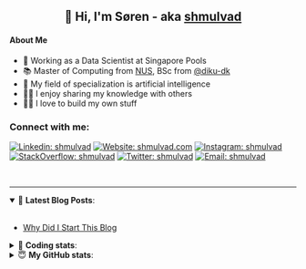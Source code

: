 <h2 align="center">
	👋 Hi, I'm Søren - aka <a href="https://shmulvad.com">shmulvad</a>
</h2>

#### About Me
- 🤖 Working as a Data Scientist at Singapore Pools
- 📚 Master of Computing from [NUS], BSc from [@diku-dk]
- 🧠 My field of specialization is artificial intelligence
- 👨‍🏫 I enjoy sharing my knowledge with others
- 👨‍💻 I love to build my own stuff

### Connect with me:

[![Linkedin: shmulvad](https://img.shields.io/badge/shmulvad-blue?style=flat&logo=Linkedin&logoColor=white)][linkedin]
[![Website: shmulvad.com](https://img.shields.io/badge/shmulvad.com-47CCCC?&style=flat&logo=Google-Chrome&logoColor=white)][website]
[![Instagram: shmulvad](https://img.shields.io/badge/-@shmulvad-purple?style=flat&logo=Instagram&logoColor=white)][instagram]
[![StackOverflow: shmulvad](https://img.shields.io/badge/shmulvad-FE7A16?style=flat&logo=stack-overflow&logoColor=white)][stackOverflow]
[![Twitter: shmulvad](https://img.shields.io/badge/@shmulvad-1ca0f1?style=flat&logo=twitter&logoColor=white)][twitter]
[![Email: shmulvad](https://img.shields.io/badge/shmulvad-D14836?style=flat&logo=gmail&logoColor=white)][mail]

<br />

---

<details open>
 <summary>📕 <b>Latest Blog Posts</b>: </summary>

<br>

<!-- BLOG-POST-LIST:START -->
- [Why Did I Start This Blog](https://shmulvad.com/blog/why-did-start-this-blog)
<!-- BLOG-POST-LIST:END -->

</details>

<!-- --- -->

<details>
 <summary>🤖 <b>Coding stats</b>: </summary>

<br>

NOTE: Doesn't track coding at work or work done in environments such as Jupyter Notebooks.

<!--START_SECTION:waka-->
![Code Time](http://img.shields.io/badge/Code%20Time-2%2C119%20hrs%2035%20mins-blue)

**I'm a Night 🦉** 

```text
🌞 Morning                440 commits         ██░░░░░░░░░░░░░░░░░░░░░░░   09.10 % 
🌆 Daytime                1245 commits        ██████░░░░░░░░░░░░░░░░░░░   25.75 % 
🌃 Evening                1995 commits        ██████████░░░░░░░░░░░░░░░   41.26 % 
🌙 Night                  1155 commits        ██████░░░░░░░░░░░░░░░░░░░   23.89 % 
```


📊 **This Week I Spent My Time On** 

```text
💬 Programming Languages: 
Python                   13 hrs 52 mins      █████████████████████░░░░   85.81 % 
Other                    1 hr 19 mins        ██░░░░░░░░░░░░░░░░░░░░░░░   08.18 % 
Assembly                 30 mins             █░░░░░░░░░░░░░░░░░░░░░░░░   03.10 % 
Text                     11 mins             ░░░░░░░░░░░░░░░░░░░░░░░░░   01.15 % 
HTML                     9 mins              ░░░░░░░░░░░░░░░░░░░░░░░░░   01.00 % 

🔥 Editors: 
VS Code                  14 hrs 49 mins      ███████████████████████░░   91.77 % 
Zsh                      1 hr 18 mins        ██░░░░░░░░░░░░░░░░░░░░░░░   08.07 % 
Sublime Text             1 min               ░░░░░░░░░░░░░░░░░░░░░░░░░   00.17 % 

🐱‍💻 Projects: 
datapakke-interface      8 hrs 32 mins       █████████████░░░░░░░░░░░░   52.83 % 
company-scrapers         2 hrs 40 mins       ████░░░░░░░░░░░░░░░░░░░░░   16.57 % 
findsmiley.dk            2 hrs 11 mins       ███░░░░░░░░░░░░░░░░░░░░░░   13.60 % 
set_old_summaries        54 mins             █░░░░░░░░░░░░░░░░░░░░░░░░   05.61 % 
hit-locator              52 mins             █░░░░░░░░░░░░░░░░░░░░░░░░   05.45 % 
```


 Last Updated on 28/08/2023 18:40:27 UTC
<!--END_SECTION:waka-->

</details>

<!-- --- -->

<details>
 <summary>😇 <b>My GitHub stats</b>: </summary>

<br>

<img align="left" alt="shmulvad's Github Stats" src="https://github-readme-stats.vercel.app/api?username=shmulvad&show_icons=true&hide_border=true" />

</details>



[website]: https://shmulvad.com
[twitter]: https://twitter.com/shmulvad
[linkedin]: https://linkedin.com/in/shmulvad
[instagram]: https://instagram.com/shmulvad
[stackOverflow]: https://stackoverflow.com/users/9248793/shmulvad
[mail]: mailto:shmulvad@gmail.com
[@diku-dk]: https://github.com/diku-dk
[github]: https://github.com/shmulvad
[NUS]: https://www.nus.edu.sg